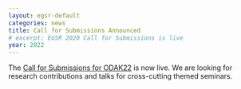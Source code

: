 ```yaml
---
layout: egsr-default
categories: news
title: Call for Submissions Announced
# excerpt: EGSR 2020 Call for Submissions is live
year: 2022
---
```


The [Call for Submissions for ODAK22]({{site.baseurl}}/call-for-submissions/) is now live. We are looking for research contributions and talks for cross-cutting themed seminars. 